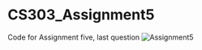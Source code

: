 # CS303_Assignment5
Code for Assignment five, last question
![Assignment5](https://user-images.githubusercontent.com/90643945/164520990-60c714e1-1898-4a08-a90c-55d3a6cede23.png)
